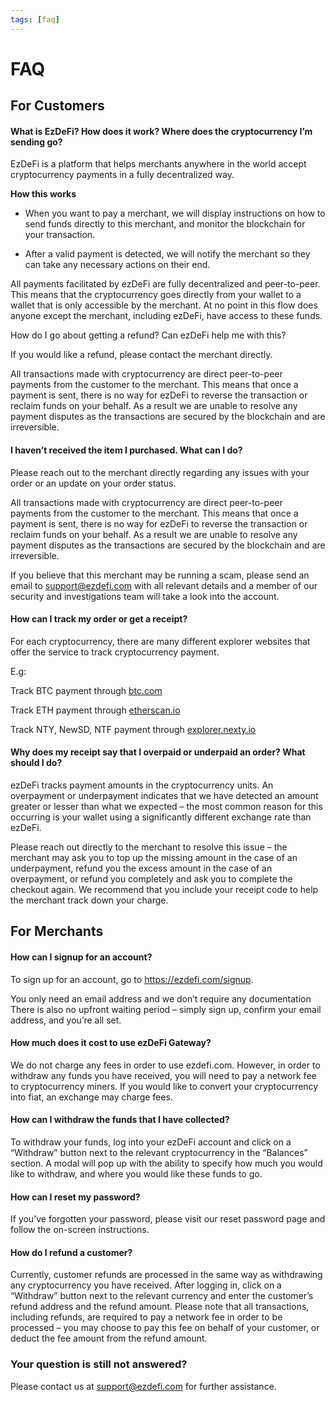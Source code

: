 ```yaml
---
tags: [faq]
---
```

# FAQ
## For Customers
#### What is EzDeFi? How does it work? Where does the cryptocurrency I’m sending go?

EzDeFi is a platform that helps merchants anywhere in the world accept cryptocurrency payments in a fully decentralized way.

**How this works**

-   When you want to pay a merchant, we will display instructions on how to send funds directly to this merchant, and monitor the blockchain for your transaction.

-   After a valid payment is detected, we will notify the merchant so they can take any necessary actions on their end.

All payments facilitated by ezDeFi are fully decentralized and peer-to-peer. This means that the cryptocurrency goes directly from your wallet to a wallet that is only accessible by the merchant. At no point in this flow does anyone except the merchant, including ezDeFi, have access to these funds.

How do I go about getting a refund? Can ezDeFi help me with this?

If you would like a refund, please contact the merchant directly.

All transactions made with cryptocurrency are direct peer-to-peer payments from the customer to the merchant. This means that once a payment is sent, there is no way for ezDeFi to reverse the transaction or reclaim funds on your behalf. As a result we are unable to resolve any payment disputes as the transactions are secured by the blockchain and are irreversible.

#### I haven’t received the item I purchased. What can I do?

Please reach out to the merchant directly regarding any issues with your order or an update on your order status.

All transactions made with cryptocurrency are direct peer-to-peer payments from the customer to the merchant. This means that once a payment is sent, there is no way for ezDeFi to reverse the transaction or reclaim funds on your behalf. As a result we are unable to resolve any payment disputes as the transactions are secured by the blockchain and are irreversible.

If you believe that this merchant may be running a scam, please send an email to support@ezdefi.com  with all relevant details and a member of our security and investigations team will take a look into the account.

#### How can I track my order or get a receipt?

For each cryptocurrency, there are many different explorer websites that offer the service to track cryptocurrency payment.

E.g:

Track BTC payment through [btc.com](https://btc.com/)

Track ETH payment through [etherscan.io](https://etherscan.io/)

Track NTY, NewSD, NTF payment through [explorer.nexty.io](https://explorer.nexty.io/)

#### Why does my receipt say that I overpaid or underpaid an order? What should I do?

ezDeFi tracks payment amounts in the cryptocurrency units. An overpayment or underpayment indicates that we have detected an amount greater or lesser than what we expected – the most common reason for this occurring is your wallet using a significantly different exchange rate than ezDeFi.

Please reach out directly to the merchant to resolve this issue – the merchant may ask you to top up the missing amount in the case of an underpayment, refund you the excess amount in the case of an overpayment, or refund you completely and ask you to complete the checkout again. We recommend that you include your receipt code to help the merchant track down your charge.

## For Merchants

#### How can I signup for an account?

To sign up for an account, go to https://ezdefi.com/signup.

You only need an email address and we don’t require any documentation
There is also no upfront waiting period – simply sign up, confirm your email address, and you’re all set.

#### How much does it cost to use ezDeFi Gateway?

We do not charge any fees in order to use ezdefi.com. However, in order to withdraw any funds you have received, you will need to pay a network fee to cryptocurrency miners. If you would like to convert your cryptocurrency into fiat, an exchange may charge fees.

#### How can I withdraw the funds that I have collected?

To withdraw your funds, log into your ezDeFi account and click on a “Withdraw” button next to the relevant cryptocurrency in the “Balances” section. A modal will pop up with the ability to specify how much you would like to withdraw, and where you would like these funds to go.

#### How can I reset my password?

If you’ve forgotten your password, please visit our reset password page and follow the on-screen instructions.

#### How do I refund a customer?

Currently, customer refunds are processed in the same way as withdrawing any cryptocurrency you have received. After logging in, click on a “Withdraw” button next to the relevant currency and enter the customer’s refund address and the refund amount. Please note that all transactions, including refunds, are required to pay a network fee in order to be processed – you may choose to pay this fee on behalf of your customer, or deduct the fee amount from the refund amount.

### Your question is still not answered?

Please contact us at support@ezdefi.com for further assistance.
